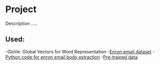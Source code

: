 # Project
Description .....

## Used:
-GloVe: Global Vectors for Word Representation
-[Enron email dataset](https://www.cs.cmu.edu/~enron/)
-[Python code for enron email body extraction](https://www.pythonforengineers.com/analysing-the-enron-email-corpus/)
-[Pre-trained data](https://gist.github.com/rachelhyman/b1f109155c9dafffe618#real-cool-heading)


